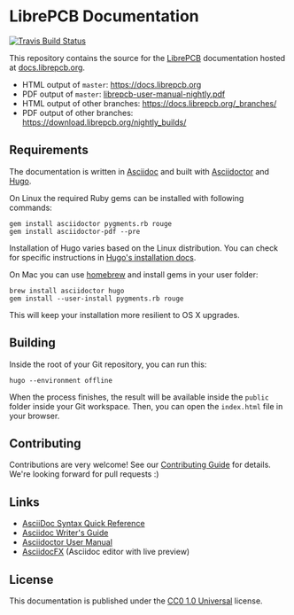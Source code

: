 # LibrePCB Documentation

[![Travis Build Status](https://travis-ci.org/LibrePCB/librepcb-doc.svg?branch=master)](https://travis-ci.org/LibrePCB/librepcb-doc)

This repository contains the source for the [LibrePCB](http://librepcb.org)
documentation hosted at [docs.librepcb.org](https://docs.librepcb.org).

- HTML output of `master`: https://docs.librepcb.org
- PDF output of `master`: [librepcb-user-manual-nightly.pdf](https://download.librepcb.org/nightly_builds/master/librepcb-user-manual-nightly.pdf)
- HTML output of other branches: https://docs.librepcb.org/_branches/
- PDF output of other branches: https://download.librepcb.org/nightly_builds/

## Requirements

The documentation is written in [Asciidoc](https://asciidoctor.org/docs/what-is-asciidoc/)
and built with [Asciidoctor](https://asciidoctor.org/) and [Hugo](https://gohugo.io/).

On Linux the required Ruby gems can be installed with following commands:

    gem install asciidoctor pygments.rb rouge
    gem install asciidoctor-pdf --pre

Installation of Hugo varies based on the Linux distribution. You can check for
specific instructions in [Hugo's installation docs](https://gohugo.io/getting-started/installing/#linux).

On Mac you can use [homebrew](https://brew.sh/) and install gems in your user
folder:

    brew install asciidoctor hugo
    gem install --user-install pygments.rb rouge

This will keep your installation more resilient to OS X upgrades.

## Building

Inside the root of your Git repository, you can run this:

    hugo --environment offline

When the process finishes, the result will be available inside the `public`
folder inside your Git workspace. Then, you can open the `index.html` file in
your browser.

## Contributing

Contributions are very welcome! See our [Contributing Guide](CONTRIBUTING.md)
for details. We're looking forward for pull requests :)

## Links

- [AsciiDoc Syntax Quick Reference](https://asciidoctor.org/docs/asciidoc-syntax-quick-reference/)
- [Asciidoc Writer's Guide](https://asciidoctor.org/docs/asciidoc-writers-guide/)
- [Asciidoctor User Manual](https://asciidoctor.org/docs/user-manual/)
- [AsciidocFX](https://www.asciidocfx.com/) (Asciidoc editor with live preview)

## License

This documentation is published under the
[CC0 1.0 Universal](https://creativecommons.org/publicdomain/zero/1.0/legalcode)
license.
